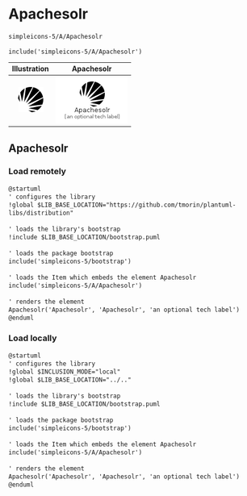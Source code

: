 # Apachesolr


```text
simpleicons-5/A/Apachesolr
```

```text
include('simpleicons-5/A/Apachesolr')
```



| Illustration | Apachesolr |
| :---: | :---: |
| ![illustration for Illustration](../../simpleicons-5/A/Apachesolr.png) | ![illustration for Apachesolr](../../simpleicons-5/A/Apachesolr.Local.png) |




## Apachesolr

### Load remotely
```plantuml
@startuml
' configures the library
!global $LIB_BASE_LOCATION="https://github.com/tmorin/plantuml-libs/distribution"

' loads the library's bootstrap
!include $LIB_BASE_LOCATION/bootstrap.puml

' loads the package bootstrap
include('simpleicons-5/bootstrap')

' loads the Item which embeds the element Apachesolr
include('simpleicons-5/A/Apachesolr')

' renders the element
Apachesolr('Apachesolr', 'Apachesolr', 'an optional tech label')
@enduml
```

### Load locally
```plantuml
@startuml
' configures the library
!global $INCLUSION_MODE="local"
!global $LIB_BASE_LOCATION="../.."

' loads the library's bootstrap
!include $LIB_BASE_LOCATION/bootstrap.puml

' loads the package bootstrap
include('simpleicons-5/bootstrap')

' loads the Item which embeds the element Apachesolr
include('simpleicons-5/A/Apachesolr')

' renders the element
Apachesolr('Apachesolr', 'Apachesolr', 'an optional tech label')
@enduml
```

